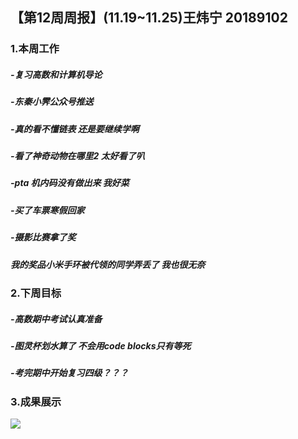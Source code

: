 ## 【第12周周报】(11.19~11.25)王炜宁  20189102
### 1.本周工作
##### -复习高数和计算机导论
##### -东秦小霁公众号推送
##### -真的看不懂链表 还是要继续学啊
##### -看了神奇动物在哪里2 太好看了叭
##### -pta 机内码没有做出来 我好菜
##### -买了车票寒假回家
##### -摄影比赛拿了奖 
#####  我的奖品小米手环被代领的同学弄丢了 我也很无奈
### 2.下周目标
##### -高数期中考试认真准备
##### -图灵杯划水算了 不会用code blocks只有等死
##### -考完期中开始复习四级？？？

### 3.成果展示
![](https://s1.ax1x.com/2018/11/26/FAEiTI.jpg)
